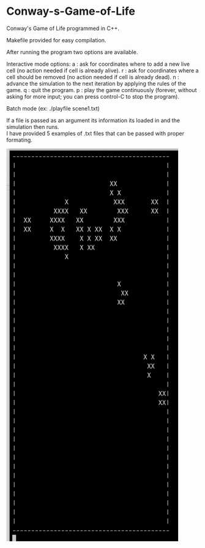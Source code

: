 # Conway-s-Game-of-Life
Conway's Game of Life programmed in C++.

Makefile provided for easy compilation.

After running the program two options are available.

Interactive mode options:
	a : ask for coordinates where to add a new live cell (no action needed if cell is already alive).
  r : ask for coordinates where a cell should be removed (no action needed if cell is already dead).
  n : advance the simulation to the next iteration by applying the rules of the game.
  q : quit the program.
  p : play the game continuously (forever, without asking for more input; you can press control-C to stop the program).
 
Batch mode (ex: ./playfile scene1.txt)

  If a file is passed as an argument its information its loaded in and the simulation then runs.  
  I have provided 5 examples of .txt files that can be passed with proper formating.
  
  ![Image description](examples/example.png)
 
